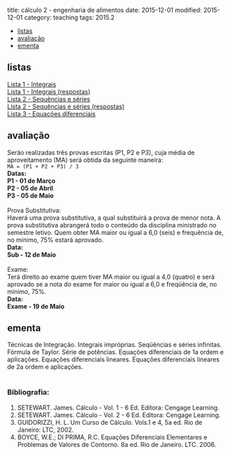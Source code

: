 title: cálculo 2 - engenharia de alimentos
date: 2015-12-01
modified: 2015-12-01
category: teaching
tags: 2015.2

<!-- Header -->
<section>
	<ul class="actions">
		<li><a href="#exercises" class="button scrolly">listas</a></li>
		<li><a href="#exams" class="button scrolly">avaliação</a></li>
		<li><a href="#silabus" class="button scrolly">ementa</a></li>
	</ul>
</section>

<!-- Exercises -->
<section id="exercises">
	<h2>listas</h2>
	<div class="row">
		<article class="12u 12u$(xsmall) work-item">
			<a href="{filename}/listas/integrais.pdf">Lista 1 - Integrais</a><br>
			<a href="{filename}/listas/integrais-sol.pdf">Lista 1 - Integrais (respostas)</a><br>
			<a href="{filename}/listas/sequencias-series.pdf">Lista 2 - Sequências e séries</a><br>
			<a href="{filename}/listas/sequencias-series-sol.pdf">Lista 2 - Sequências e séries (respostas)</a><br>
			<a href="{filename}/listas/edo-alim.pdf">Lista 3 - Equações diferenciais</a><br>
		</article>
	</div>
</section>

<!-- Exams -->
<section id="exams">
	<h2>avaliação</h2>
	<div class="row">
		<article class="12u 12u$(xsmall) work-item">
			Serão realizadas três provas escritas (P1, P2 e P3), cuja média de
			aproveitamento (MA) será obtida da seguinte maneira:<br />
			<code>MA = (P1 + P2 + P3) / 3</code><br />
			<b>Datas:<br />
				P1 - 01 de Março<br />
				P2 - 05 de Abril<br />
				P3 - 05 de Maio</b><br />
			<br />
			Prova Substitutiva:<br />
			Haverá uma prova substitutiva, a qual substituirá a prova de menor nota.
			A prova substitutiva abrangerá todo o conteúdo da disciplina ministrado no
			semestre letivo. Quem obter MA maior ou igual a 6,0 (seis) e frequência de,
			no mínimo, 75% estará aprovado.<br />
			<b>Data:<br />
				Sub - 12 de Maio</b><br />
			<br />
			Exame:<br />
			Terá direito ao exame quem tiver MA maior ou igual a 4,0 (quatro) e será
			aprovado se a nota do exame for maior ou igual a 6,0 e freqüência de, no mínimo, 75%.<br />
			<b>Data:<br />
				Exame - 19 de Maio</b><br />
		</article>
	</div>
</section>

<!-- Silabus -->
<section id="silabus">
	<h2>ementa</h2>
	<div class="row">
		<article class="12u 12u$(xsmall) work-item">
			Técnicas de Integração. Integrais impróprias. Seqüências e séries infinitas. Fórmula de Taylor.
			Série de potências. Equações diferenciais de 1a ordem e aplicações. Equações diferenciais lineares.
			Equações diferenciais lineares de 2a ordem e aplicações.
			<br /><br />
			<h3>Bibliografia:</h3>
			<ol>
				<li>SETEWART. James. Cálculo - Vol. 1 - 6 Ed. Editora: Cengage Learning.</li>
				<li>SETEWART. James. Cálculo - Vol. 2 - 6 Ed. Editora: Cengage Learning.</li>
				<li>GUIDORIZZI, H. L. Um Curso de Cálculo. Vols.1 e 4, 5a ed. Rio de Janeiro: LTC, 2002.</li>
				<li>BOYCE, W.E.; DI PRIMA, R.C. Equações Diferenciais Elementares e Problemas de Valores de Contorno. 8a ed. Rio de Janeiro. LTC. 2006.</li>
			</ol>
		</article>
	</div>
</section>
